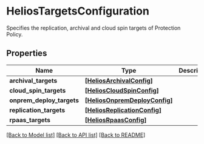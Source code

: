 # HeliosTargetsConfiguration

Specifies the replication, archival and cloud spin targets of Protection Policy.

## Properties
Name | Type | Description | Notes
------------ | ------------- | ------------- | -------------
**archival_targets** | [**[HeliosArchivalConfig]**](HeliosArchivalConfig.md) |  | [optional] 
**cloud_spin_targets** | [**[HeliosCloudSpinConfig]**](HeliosCloudSpinConfig.md) |  | [optional] 
**onprem_deploy_targets** | [**[HeliosOnpremDeployConfig]**](HeliosOnpremDeployConfig.md) |  | [optional] 
**replication_targets** | [**[HeliosReplicationConfig]**](HeliosReplicationConfig.md) |  | [optional] 
**rpaas_targets** | [**[HeliosRpaasConfig]**](HeliosRpaasConfig.md) |  | [optional] 

[[Back to Model list]](../README.md#documentation-for-models) [[Back to API list]](../README.md#documentation-for-api-endpoints) [[Back to README]](../README.md)


